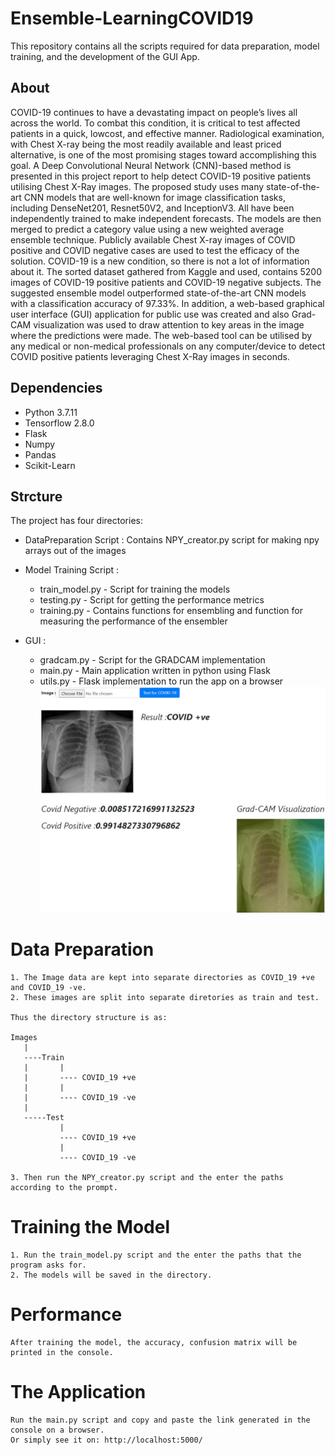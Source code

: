 # Ensemble-LearningCOVID19
This repository contains all the scripts required for data preparation, model training, and the development of the GUI App.
## About
COVID-19 continues to have a devastating impact on people’s lives all across the
world. To combat this condition, it is critical to test affected patients in a quick, lowcost, and effective manner. Radiological examination, with Chest X-ray being the most readily available and least priced alternative, is one of the most promising stages toward accomplishing this goal. A Deep Convolutional Neural Network (CNN)-based
method is presented in this project report to help detect COVID-19 positive patients utilising Chest X-Ray images. The proposed study uses many state-of-the-art CNN models that are well-known for image classification tasks, including DenseNet201, Resnet50V2, and InceptionV3. All have been independently trained to make independent forecasts. The models are then merged to predict a category value using a new weighted average ensemble technique. Publicly available Chest X-ray images of
COVID positive and COVID negative cases are used to test the efficacy of the solution. COVID-19 is a new condition, so there is not a lot of information about it. The sorted dataset gathered from Kaggle and used, contains 5200 images of COVID-19 positive patients and COVID-19 negative subjects. The suggested ensemble model outperformed state-of-the-art CNN models with a classification accuracy of 97.33%. In addition, a web-based graphical user interface (GUI) application for public use was created and also Grad-CAM visualization was used to draw attention to key areas in the image where the predictions were made. The web-based tool can be utilised by
any medical or non-medical professionals on any computer/device to detect COVID positive patients leveraging Chest X-Ray images in seconds.

## Dependencies 
*  Python 3.7.11
*  Tensorflow 2.8.0
*  Flask
*  Numpy
*  Pandas
*  Scikit-Learn

## Strcture
The project has four directories:
*  DataPreparation Script : Contains NPY_creator.py script for making npy arrays out of the images


*  Model Training Script :
   * train_model.py - Script for training the models
   * testing.py - Script for getting the performance metrics
   * training.py - Contains functions for ensembling and function for measuring the performance of the ensembler
   
   
*  GUI :
   * gradcam.py - Script for the GRADCAM implementation
   * main.py - Main application written in python using Flask
   * utils.py - Flask implementation to run the app on a browser
 ![alt text](https://github.com/George-Catalin/Ensemble-LearningCOVID19/blob/main/Pictures/result.jpg?raw=true)
 
 # Data Preparation
 ```
1. The Image data are kept into separate directories as COVID_19 +ve and COVID_19 -ve.
2. These images are split into separate diretories as train and test.

Thus the directory structure is as:

Images
    |
    ----Train
    |       |
    |       ---- COVID_19 +ve
    |       |
    |       ---- COVID_19 -ve
    |
    -----Test
            |
            ---- COVID_19 +ve
            |
            ---- COVID_19 -ve
    
3. Then run the NPY_creator.py script and the enter the paths according to the prompt.
 ```
#  Training the Model
```
1. Run the train_model.py script and the enter the paths that the program asks for.
2. The models will be saved in the directory.
```

#  Performance
```
After training the model, the accuracy, confusion matrix will be printed in the console.
```

#  The Application
```
Run the main.py script and copy and paste the link generated in the console on a browser.
Or simply see it on: http://localhost:5000/
```
